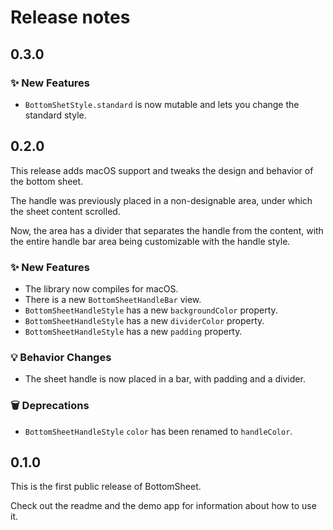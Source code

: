 # Release notes


## 0.3.0

### ✨ New Features

* `BottomShetStyle.standard` is now mutable and lets you change the standard style. 



## 0.2.0

This release adds macOS support and tweaks the design and behavior of the bottom sheet.

The handle was previously placed in a non-designable area, under which the sheet content scrolled.

Now, the area has a divider that separates the handle from the content, with the entire handle bar area being customizable with the handle style. 

### ✨ New Features

* The library now compiles for macOS.
* There is a new `BottomSheetHandleBar` view.
* `BottomSheetHandleStyle` has a new `backgroundColor` property.
* `BottomSheetHandleStyle` has a new `dividerColor` property.
* `BottomSheetHandleStyle` has a new `padding` property.

### 💡 Behavior Changes

* The sheet handle is now placed in a bar, with padding and a divider.

### 🗑 Deprecations

* `BottomSheetHandleStyle` `color` has been renamed to `handleColor`.



## 0.1.0

This is the first public release of BottomSheet. 

Check out the readme and the demo app for information about how to use it.
